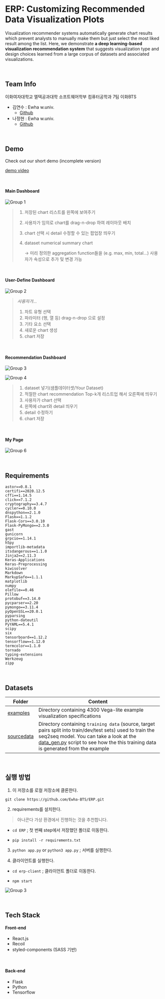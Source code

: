 # ERP: Customizing Recommended Data Visualization Plots

Visualization recommender systems automatically generate chart results which prevent analysts to manually make them but just select the most liked result among the list.  Here, we demonstrate **a deep learning-based visualization recommendation system** that suggests visualization type and design choices learned from a large corpus of datasets and associated visualizations.

<br />



## Team Info

이화여자대학교 엘텍공과대학 소프트웨어학부 컴퓨터공학과 7팀 이화BTS

- 김연수 : Ewha w.univ.
    - [Github](https://github.com/yskim0)
- 나정현 : Ewha w.univ.
    - [Github](https://github.com/leahincom)

<br />



## Demo

Check out our short demo (incomplete version)

[demo video]()

<br />



#### Main Dashboard

![Group 1](https://user-images.githubusercontent.com/49134038/120289713-8989f900-c2fc-11eb-9664-3fef9ebf7788.png)

> 1. 저장된 chart 리스트를 왼쪽에 보여주기
>
> 2. 사용자가 임의로 chart를 drag-n-drop 하여 레이아웃 배치
>
> 3. chart 선택 시 detail 수정할 수 있는 팝업창 띄우기
>
> 4. dataset numerical summary chart
>
>    → 미리 정의한 aggregation function들을 (e.g. max, min, total...) 사용자가 속성으로 추가 및 변경 가능

<br />



#### User-Define Dashboard

![Group 2](https://user-images.githubusercontent.com/49134038/120289674-80009100-c2fc-11eb-983e-5991b506e3a4.png)

> *사용자가...*
>
> 1. 차트 유형 선택
> 2. 파라미터 (행, 열 등) drag-n-drop 으로 설정
> 3. 기타 요소 선택
> 4. 새로운 chart 생성
> 5. chart 저장

<br />



#### Recommendation Dashboard

![Group 3](https://user-images.githubusercontent.com/49134038/120289667-80009100-c2fc-11eb-8152-c4d8187b846f.png)

![Group 4](https://user-images.githubusercontent.com/49134038/120289665-7e36cd80-c2fc-11eb-96f0-e32614408a65.png)

> 1. dataset 넣기(샘플데이터셋/Your Dataset)
> 2. 적절한 chart recommendation Top-k개 리스트업 해서 오른쪽에 띄우기
> 3. 사용자가 chart 선택
> 4. 왼쪽에 chart와 detail 띄우기
> 5. detail 수정하기
> 6. chart 저장

<br />



#### My Page

![Group 6](https://user-images.githubusercontent.com/49134038/120290677-8a6f5a80-c2fd-11eb-9e53-7e0bf21e3b18.png)

<br />



## Requirements

```
astor==0.8.1
certifi==2020.12.5
cffi==1.14.5
click==7.1.2
cryptography==3.4.7
cycler==0.10.0
dnspython==2.1.0
Flask==1.1.2
Flask-Cors==3.0.10
Flask-PyMongo==2.3.0
gast
gunicorn
grpcio==1.14.1
h5py 
importlib-metadata 
itsdangerous==1.1.0
Jinja2==2.11.3
Keras-Applications 
Keras-Preprocessing 
kiwisolver 
Markdown 
MarkupSafe==1.1.1
matplotlib 
numpy 
olefile==0.46
Pillow 
protobuf==3.14.0
pycparser==2.20
pymongo==3.11.4
pyOpenSSL==20.0.1
pyparsing 
python-dateutil 
PyYAML==5.4.1
scipy 
six 
tensorboard==1.12.2
tensorflow==1.12.0
termcolor==1.1.0
tornado 
typing-extensions 
Werkzeug 
zipp 
```

<br />



## Datasets

| Folder                                                       | Content                                                      |
| ------------------------------------------------------------ | ------------------------------------------------------------ |
| [examples](https://github.com/victordibia/data2vis/blob/master/examples) | Directory containing 4300 Vega-lite example visualization specifications |
| [sourcedata](https://github.com/victordibia/data2vis/blob/master/sourcedata) | Directory containing `training data` (source, target pairs split into train/dev/test sets) used to train the seq2seq model. You can take a look at the [data_gen.py](https://github.com/victordibia/data2vis/blob/master/utils/data_gen.py) script to see how the this training data is generated from the example |

<br />



## 실행 방법

1. 이 저장소를 로컬 저장소에 클론한다.

`git clone https://github.com/Ewha-BTS/ERP.git`

2. requirements를 설치한다.

> 아나콘다 가상 환경에서 진행하는 것을 추천합니다.

* `cd ERP` ; 첫 번째 step에서 저장했던 폴더로 이동한다.

- `pip install -r requirements.txt`

3. `python app.py` or `python3 app.py` ; 서버를 실행한다.

4. 클라이언트를 실행한다.

* `cd erp-client` ; 클라이언트 폴더로 이동한다.

* `npm start`

![Group 3](https://user-images.githubusercontent.com/49134038/120289667-80009100-c2fc-11eb-8152-c4d8187b846f.png)

<br>



## Tech Stack

#### Front-end

- React.js
- Recoil
- styled-components (SASS 기반)

<br />



#### Back-end

* Flask
* Python
* Tensorflow

<br />



